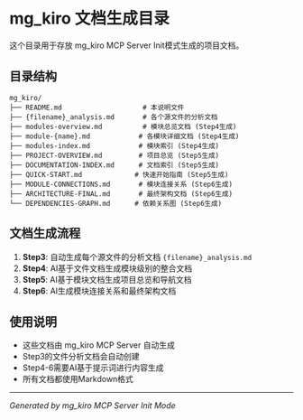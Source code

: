 # mg_kiro 文档生成目录

这个目录用于存放 mg_kiro MCP Server Init模式生成的项目文档。

## 目录结构

```
mg_kiro/
├── README.md                    # 本说明文件
├── {filename}_analysis.md       # 各个源文件的分析文档
├── modules-overview.md          # 模块总览文档 (Step4生成)
├── module-{name}.md            # 各模块详细文档 (Step4生成)
├── modules-index.md            # 模块索引 (Step4生成)
├── PROJECT-OVERVIEW.md         # 项目总览 (Step5生成)
├── DOCUMENTATION-INDEX.md      # 文档索引 (Step5生成)
├── QUICK-START.md             # 快速开始指南 (Step5生成)
├── MODULE-CONNECTIONS.md       # 模块连接关系 (Step6生成)
├── ARCHITECTURE-FINAL.md       # 最终架构文档 (Step6生成)
└── DEPENDENCIES-GRAPH.md      # 依赖关系图 (Step6生成)
```

## 文档生成流程

1. **Step3**: 自动生成每个源文件的分析文档 `{filename}_analysis.md`
2. **Step4**: AI基于文件文档生成模块级别的整合文档
3. **Step5**: AI基于模块文档生成项目总览和导航文档
4. **Step6**: AI生成模块连接关系和最终架构文档

## 使用说明

- 这些文档由 mg_kiro MCP Server 自动生成
- Step3的文件分析文档会自动创建
- Step4-6需要AI基于提示词进行内容生成
- 所有文档都使用Markdown格式

---

*Generated by mg_kiro MCP Server Init Mode*